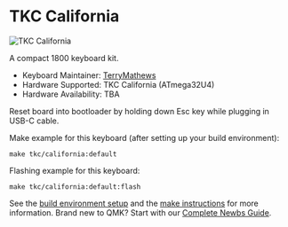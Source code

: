 # TKC California

![TKC California](https://i.imgur.com/XCg2H4N.jpeg)

A compact 1800 keyboard kit.

* Keyboard Maintainer: [TerryMathews](https://github.com/TerryMathews)
* Hardware Supported: TKC California (ATmega32U4)
* Hardware Availability: TBA

Reset board into bootloader by holding down Esc key while plugging in USB-C cable.

Make example for this keyboard (after setting up your build environment):

    make tkc/california:default

Flashing example for this keyboard:

    make tkc/california:default:flash

See the [build environment setup](https://docs.qmk.fm/#/getting_started_build_tools) and the [make instructions](https://docs.qmk.fm/#/getting_started_make_guide) for more information. Brand new to QMK? Start with our [Complete Newbs Guide](https://docs.qmk.fm/#/newbs).
